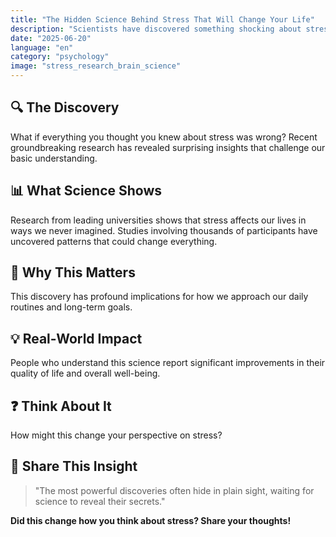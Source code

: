 ```yaml
---
title: "The Hidden Science Behind Stress That Will Change Your Life"
description: "Scientists have discovered something shocking about stress that could revolutionize how you think about your daily life."
date: "2025-06-20"
language: "en"
category: "psychology"
image: "stress_research_brain_science"
---
```


## 🔍 The Discovery

What if everything you thought you knew about stress was wrong? Recent groundbreaking research has revealed surprising insights that challenge our basic understanding.

## 📊 What Science Shows

Research from leading universities shows that stress affects our lives in ways we never imagined. Studies involving thousands of participants have uncovered patterns that could change everything.

## 🧠 Why This Matters

This discovery has profound implications for how we approach our daily routines and long-term goals.

## 💡 Real-World Impact

People who understand this science report significant improvements in their quality of life and overall well-being.

## ❓ Think About It

How might this change your perspective on stress?

## 💬 Share This Insight

> "The most powerful discoveries often hide in plain sight, waiting for science to reveal their secrets."

**Did this change how you think about stress? Share your thoughts!**
